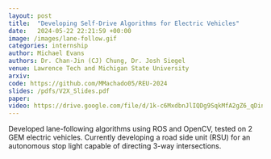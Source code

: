 ```yaml
---
layout: post
title:  "Developing Self-Drive Algorithms for Electric Vehicles"
date:   2024-05-22 22:21:59 +00:00
image: /images/lane-follow.gif
categories: internship
author: Michael Evans
authors: Dr. Chan-Jin (CJ) Chung, Dr. Josh Siegel
venue: Lawrence Tech and Michigan State University
arxiv:
code: https://github.com/MMachado05/REU-2024
slides: /pdfs/V2X_Slides.pdf
paper:
video: https://drive.google.com/file/d/1k-c6MxdbnJlIQDg9SqkMfA2gZ6_qDinx/view?usp=sharing
---
```

Developed lane-following algorithms using ROS and OpenCV, tested on 2 GEM electric vehicles. Currently developing a road side unit (RSU) for an autonomous stop light capable of directing 3-way intersections.
